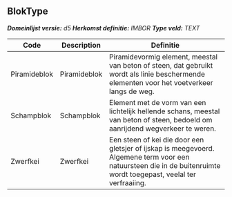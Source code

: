 ﻿## BlokType

*__Domeinlijst versie:__ d5*
*__Herkomst definitie:__ IMBOR*
*__Type veld:__ TEXT*

|__Code__ |__Description__ |__Definitie__	|
|	---	|	---	|   ---	| 
| Piramideblok | Piramideblok | Piramidevormig element, meestal van beton of steen, dat gebruikt wordt als linie beschermende elementen voor het voetverkeer langs de weg. |
| Schampblok | Schampblok | Element met de vorm van een lichtelijk hellende schans, meestal van beton of steen, bedoeld om aanrijdend wegverkeer te weren. |
| Zwerfkei | Zwerfkei | Een steen of kei die door een gletsjer of ijskap is meegevoerd. Algemene term voor een natuursteen die in de buitenruimte wordt toegepast, veelal ter verfraaiing. |
